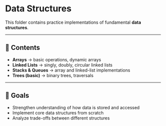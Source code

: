 # Data Structures  

This folder contains practice implementations of fundamental **data structures**.  

---

## 📂 Contents  
- **Arrays** → basic operations, dynamic arrays  
- **Linked Lists** → singly, doubly, circular linked lists  
- **Stacks & Queues** → array and linked-list implementations  
- **Trees (basic)** → binary trees, traversals  

---

## 🎯 Goals  
- Strengthen understanding of how data is stored and accessed  
- Implement core data structures from scratch  
- Analyze trade-offs between different structures  
